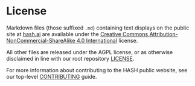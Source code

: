 # License

Markdown files (those suffixed `.md`) containing text displays on the public site at [hash.ai](https://hash.ai/) are available under the [Creative Commons Attribution-NonCommercial-ShareAlike 4.0 International](https://github.com/hashintel/hash/blob/main/.github/licenses/LICENSE-CC.md) license.

All other files are released under the AGPL license, or as otherwise disclaimed in line with our root repository [LICENSE](https://github.com/hashintel/hash/blob/main/LICENSE.md).

For more information about contributing to the HASH public website, see our top-level [CONTRIBUTING](https://github.com/hashintel/hash/blob/main/CONTRIBUTING.md) guide.
